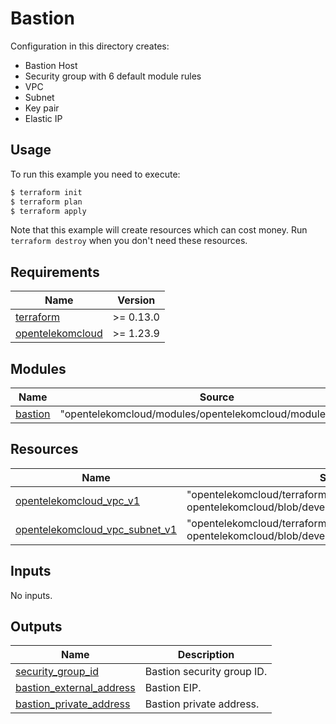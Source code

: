 # Bastion

Configuration in this directory creates:
- Bastion Host
- Security group with 6 default module rules
- VPC
- Subnet
- Key pair
- Elastic IP

## Usage

To run this example you need to execute:

```bash
$ terraform init
$ terraform plan
$ terraform apply
```

Note that this example will create resources which can cost money. Run `terraform destroy` when you don't need these resources.

## Requirements

| Name                                                                                           | Version   |
| ---------------------------------------------------------------------------------------------- |-----------|
| <a name="requirement_terraform"></a> [terraform](#requirement\_terraform)                      | >= 0.13.0 |
| <a name="requirement_opentelekomcloud"></a> [opentelekomcloud](#requirement\_opentelekomcloud) | >= 1.23.9 |

## Modules

| Name                                                  | Source                                                      | Version |
|-------------------------------------------------------|-------------------------------------------------------------|---------|
| <a name="module_dns"></a> [bastion](#module\_bastion) | "opentelekomcloud/modules/opentelekomcloud/modules/bastion" | 0.0.1   |

## Resources

| Name                                                                               | Source                                                                                          |
|------------------------------------------------------------------------------------|-------------------------------------------------------------------------------------------------|
| <a name="resource_vpc"></a> [opentelekomcloud_vpc_v1](#resource\_vpc)              | "opentelekomcloud/terraform-provider-opentelekomcloud/blob/devel/opentelekomcloud/services/vpc" |
| <a name="resource_subnet"></a> [opentelekomcloud_vpc_subnet_v1](#resource\_subnet) | "opentelekomcloud/terraform-provider-opentelekomcloud/blob/devel/opentelekomcloud/services/vpc" |
## Inputs

No inputs.

## Outputs

| Name                                                                                                | Description                |
|-----------------------------------------------------------------------------------------------------|----------------------------|
| <a name="output_bastion_sg_id"></a> [security_group_id](#output\_bastion_sg_id)                     | Bastion security group ID. |
| <a name="output_bastion_address"></a> [bastion_external_address](#output\_bastion_external_address) | Bastion EIP.               |
| <a name="output_bastion_address"></a> [bastion_private_address](#output\_bastion_private_address)   | Bastion private address.   |
